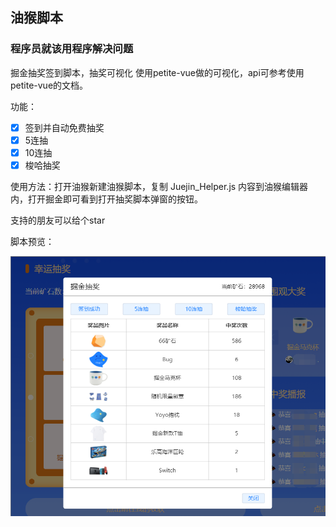 ## 油猴脚本

### 程序员就该用程序解决问题

掘金抽奖签到脚本，抽奖可视化
使用petite-vue做的可视化，api可参考使用petite-vue的文档。

功能：
- [x] 签到并自动免费抽奖
- [x] 5连抽
- [x] 10连抽
- [x] 梭哈抽奖

使用方法：打开油猴新建油猴脚本，复制 Juejin_Helper.js 内容到油猴编辑器内，打开掘金即可看到打开抽奖脚本弹窗的按钮。

支持的朋友可以给个star

脚本预览：

![demo.png](./imgs/demo.png)
